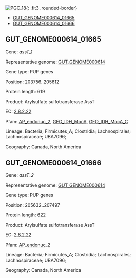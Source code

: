 ![PGC_18](../static/images/Clusters_figure/PGC_18.jpg){: .fit3 .rounded-border}

<ul id="myTab" class="nav nav-tabs">
  <li class="active">
        <a href="#tab1" data-toggle="tab">GUT_GENOME000614_01665</a>
  </li>
<li><a href="#tab2" data-toggle="tab">GUT_GENOME000614_01666</a></li>
</ul>

<div id="myTabContent" class="tab-content">
  <div class="tab-pane fade in active" id="tab1">

<h2 id="GUT_GENOME000614_01665">GUT_GENOME000614_01665</h2>
<p>Gene: <em>assT_1</em>
<p>Representative genome: <a href="https://www.ebi.ac.uk/metagenomics/genomes/MGYG-HGUT-00127">GUT_GENOME000614</a></p>
<p>Gene type: PUP genes</p>
<p>Position: 203756..205612</p>
<p>Protein length: 619</p>
<p>Product: Arylsulfate sulfotransferase AssT</p>
<p>EC: <a href="https://www.brenda-enzymes.org/enzyme.php?ecno=2.8.2.22">2.8.2.22</a></p>
<p>Pfam: <a href="http://pfam.xfam.org/family/AP_endonuc_2">AP_endonuc_2</a>, <a href="http://pfam.xfam.org/family/GFO_IDH_MocA">GFO_IDH_MocA</a>, <a href="http://pfam.xfam.org/family/GFO_IDH_MocA_C">GFO_IDH_MocA_C</a></p>
<p>Lineage: Bacteria; Firmicutes_A; Clostridia; Lachnospirales; Lachnospiraceae; UBA7096; </p>
<p>Geography: Canada, North America</p>
  </div>

  <div class="tab-pane fade" id="tab2">

<h2 id="GUT_GENOME000614_01666">GUT_GENOME000614_01666</h2>
<p>Gene: <em>assT_2</em></p>
<p>Representative genome: <a href="https://www.ebi.ac.uk/metagenomics/genomes/MGYG-HGUT-00127">GUT_GENOME000614</a></p>
<p>Gene type: PUP genes</p>
<p>Position: 205632..207497</p>
<p>Protein length: 622</p>
<p>Product: Arylsulfate sulfotransferase AssT</p>
<p>EC: <a href="https://www.brenda-enzymes.org/enzyme.php?ecno=2.8.2.22">2.8.2.22</a></p>
<p>Pfam: <a href="http://pfam.xfam.org/family/AP_endonuc_2">AP_endonuc_2</a></p>

<p>Lineage: Bacteria; Firmicutes_A; Clostridia; Lachnospirales; Lachnospiraceae; UBA7096; </p>
<p>Geography: Canada, North America</p>

  </div>
</div>
